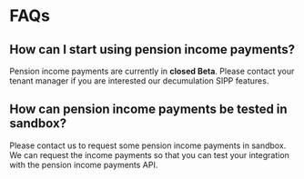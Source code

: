 # FAQs

## How can I start using pension income payments?

Pension income payments are currently in **closed Beta**. Please contact your tenant manager if you are interested our decumulation SIPP features.

## How can pension income payments be tested in sandbox?

Please contact us to request some pension income payments in sandbox. We can request the income payments so that you can test your integration with the pension income payments API.